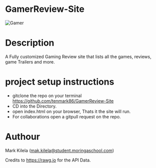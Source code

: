 # GamerReview-Site

![Gamer](https://content.spiceworksstatic.com/service.community/p/post_images/0000310859/5b0f0fcf/attached_image/giphy_%2822%29.gif)

# Description
A Fully customized Gaming Review site that lists all the games, reviews, game Trailers and more.

# project setup instructions 

* gitclone the repo on your terminal https://github.com/tenmark86/GamerReview-Site
* CD into the Directory.
* open index.html on your browser, Thats it the site will run.
* For collaborations open a gitpull request on the repo. 


# Authour
Mark Kilela (mak.kilela@student.moringaschool.com)

Credits to https://rawg.io for the API Data.

